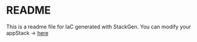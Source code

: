 # README
This is a readme file for IaC generated with StackGen.
You can modify your appStack -> [here](http://main.dev.stackgen.com/appstacks/cb74765c-c212-4ac7-be7d-61704d29d18a)
